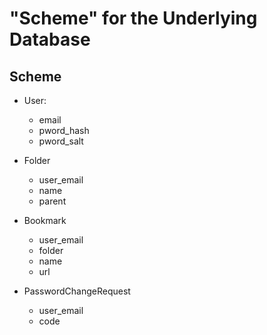 # "Scheme" for the Underlying Database

## Scheme

- User:
  + email
  + pword\_hash
  + pword\_salt

- Folder
  + user\_email
  + name
  + parent

- Bookmark
  + user\_email
  + folder
  + name
  + url

- PasswordChangeRequest
  + user\_email
  + code

